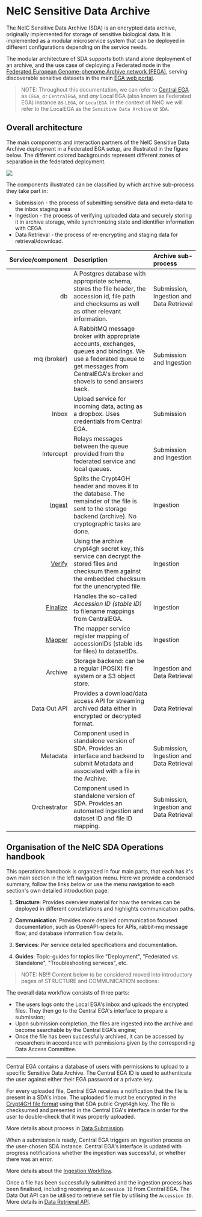 
NeIC Sensitive Data Archive
===========================

The NeIC Sensitive Data Archive (SDA) is an encrypted data archive, originally implemented for storage of sensitive biological data. It is implemented as a modular microservice system that can be deployed in different configurations depending on the service needs.

The modular architecture of SDA supports both stand alone deployment of an archive, and the use case of deploying a Federated node in the [Federated European Genome-phenome Archive network (FEGA)](https://ega-archive.org/federated), serving discoverable sensitive datasets in the main [EGA web portal](https://ega-archive.org).

> NOTE:
> Throughout this documentation, we can refer to [Central
> EGA](https://ega-archive.org/) as `CEGA`, or `CentralEGA`, and *any*
> Local EGA (also known as Federated EGA) instance as `LEGA`, or
> `LocalEGA`. In the context of NeIC we will refer to the LocalEGA as the
> `Sensitive Data Archive` or `SDA`.


Overall architecture
--------------------

The main components and interaction partners of the NeIC Sensitive Data Archive deployment in a Federated EGA setup, are illustrated in the figure below. The different colored backgrounds represent different zones of separation in the federated deployment. 

![](https://docs.google.com/drawings/d/e/2PACX-1vSCqC49WJkBduQ5AJ1VdwFq-FJDDcMRVLaWQmvRBLy7YihKQImTi41WyeNruMyH1DdFqevQ9cgKtXEg/pub?w=960&h=540)

The components illustrated can be classified by which archive sub-process they take part in:

-   Submission - the process of submitting sensitive data and meta-data to the inbox staging area
-   Ingestion - the process of verifying uploaded data and securely storing it in archive storage, while synchronizing state and identifier information with CEGA
-   Data Retrieval - the process of re-encrypting and staging data for retrieval/download.



Service/component | Description | Archive sub-process 
-------:|:------------|:-----------------------------
db | A Postgres database with appropriate schema, stores the file header, the accession id, file path and checksums as well as other relevant information. | Submission, Ingestion and Data Retrieval 
mq (broker) | A RabbitMQ message broker with appropriate accounts, exchanges, queues and bindings. We use a federated queue to get messages from CentralEGA's broker and shovels to send answers back.| Submission and Ingestion 
Inbox | Upload service for incoming data, acting as a dropbox. Uses credentials from Central EGA. | Submission 
Intercept | Relays messages between the queue provided from the federated service and local queues. | Submission and Ingestion 
[Ingest](services/ingest.md) | Splits the Crypt4GH header and moves it to the database. The remainder of the file is sent to the storage backend (archive). No cryptographic tasks are done. | Ingestion 
[Verify](services/verify.md) | Using the archive crypt4gh secret key, this service can decrypt the stored files and checksum them against the embedded checksum for the unencrypted file. | Ingestion 
[Finalize](services/finalize.md) | Handles the so-called <i>Accession ID (stable ID)</i> to filename mappings from CentralEGA. | Ingestion 
[Mapper](services/mapper.md) | The mapper service register mapping of accessionIDs (stable ids for files) to datasetIDs. | Ingestion </i>
Archive | Storage backend: can be a regular (POSIX) file system or a S3 object store. | Ingestion and Data Retrieval 
Data Out API | Provides a download/data access API for streaming archived data either in encrypted or decrypted format. | Data Retrieval 
Metadata | Component used in standalone version of SDA. Provides an interface and backend to submit Metadata and associated with a file in the Archive. | Submission, Ingestion and Data Retrieval 
Orchestrator | Component used in standalone version of SDA. Provides an automated ingestion and dataset ID and file ID mapping. | Submission, Ingestion and Data Retrieval

Organisation of the NeIC SDA Operations handbook
------------------------------------------------

This operations handbook is organized in four  main parts, that each has it's own main section in the left navigation menu. Here we provide a condensed summary, follow the links below or use the menu navigation to each section's own detailed introduction page: 

1.  **Structure**: Provides overview material for how the services can be deployed in different constellations and highlights communication paths.

1.  **Communication**: Provides more detailed communication focused documentation, such as OpenAPI-specs for APIs, rabbit-mq message flow, and database information flow details.

1.  **Services**: Per service detailed specifications and documentation.

1.  **Guides**: Topic-guides for topics like "Deployment", "Federated vs. Standalone", "Troubleshooting services", etc.





> NOTE:
> NB!!! Content below to be considered moved into introductory pages of STRUCTURE and COMMUNICATION sections:

The overall data workflow consists of three parts:

-   The users logs onto the Local EGA's inbox and uploads the encrypted
    files. They then go to the Central EGA's interface to prepare a
    submission;
-   Upon submission completion, the files are ingested into the archive
    and become searchable by the Central EGA's engine;
-   Once the file has been successfully archived, it can be accessed by
    researchers in accordance with permissions given by the
    corresponding Data Access Committee.

------------------------------------------------------------------------

Central EGA contains a database of users with permissions to upload to a
specific Sensitive Data Archive. The Central EGA ID is used to
authenticate the user against either their EGA password or a private
key.

For every uploaded file, Central EGA receives a notification that the
file is present in a SDA's inbox. The uploaded file must be encrypted
in the [Crypt4GH file format](https://samtools.github.io/hts-specs/crypt4gh.pdf) using that SDA public Crypt4gh key. The file is
checksumed and presented in the Central EGA's interface in order for
the user to double-check that it was properly uploaded.

More details about process in [Data Submission](submission.md#data-submission).

When a submission is ready, Central EGA triggers an ingestion process on
the user-chosen SDA instance. Central EGA's interface is updated with
progress notifications whether the ingestion was successful, or whether
there was an error.

More details about the [Ingestion Workflow](submission.md#ingestion-workflow).

Once a file has been successfully submitted and the ingestion process
has been finalised, including receiving an `Accession ID` from Central
EGA. The Data Out API can be utilised to retrieve set file by utilising
the `Accession ID`. More details in [Data Retrieval API](dataout.md#data-retrieval-api).

------------------------------------------------------------------------

